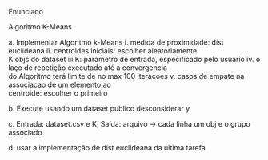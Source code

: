 Enunciado

Algoritmo K-Means

a. Implementar Algoritmo k-Means
    i.  medida de proximidade: dist euclideana
    ii. centroides iniciais: escolher aleatoriamente\
            K objs do dataset
    iii.K: parametro de entrada, especificado pelo usuario
    iv. o laço de repetição executado até a convergencia\
            do Algoritmo terá limite de no max 100 iteracoes
    v.  casos de empate na associacao de um elemento ao\
            centroide: escolher o primeiro

b.  Execute usando um dataset publico
    desconsiderar y

c.  Entrada: dataset.csv e K,
    Saída: arquivo -> cada linha um obj e o grupo associado

d.  usar a implementação de dist euclideana da ultima tarefa